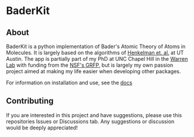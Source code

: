 # BaderKit

## About

BaderKit is a python implementation of Bader's Atomic Theory of Atoms in Molecules. It is largely based on the algorithms of [Henkelman et. al.](https://theory.cm.utexas.edu/henkelman/code/bader/) at UT Austin. The app is partially part of my PhD at UNC Chapel Hill in the [Warren Lab](https://materials-lab.io/) with funding from the [NSF's GRFP](https://nsfgrfp.org/), but is largely my own passion project aimed at making my life easier when developing other packages.

For information on installation and use, see the [docs](https://sweav02.github.io/baderkit/)


## Contributing

If you are interested in this project and have suggestions, please use this repositories Issues or Discussions tab. Any suggestions or discussion would be deeply appreciated!